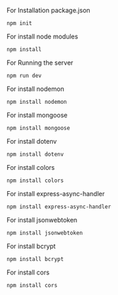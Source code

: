 For Installation package.json

```
npm init

```

For install node modules

```
npm install
```

For Running the server

```
npm run dev
```

For install nodemon

```
npm install nodemon
```

For install mongoose

```
npm install mongoose
```

For install dotenv

```
npm install dotenv
```

For install colors

```
npm install colors
```

For install express-async-handler

```
npm install express-async-handler
```

For install jsonwebtoken

```
npm install jsonwebtoken
```

For install bcrypt

```
npm install bcrypt
```

For install cors

```
npm install cors
```
    